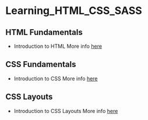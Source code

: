# Learning_HTML_CSS_SASS

## HTML Fundamentals

-   Introduction to HTML
    More info [here](02_HTML_Fundamentals/Lesson1.md)

## CSS Fundamentals

-   Introduction to CSS
    More info [here](03_CSS_Fundamentals/Lesson2.md)

## CSS Layouts

-   Introduction to CSS Layouts
    More info [here](04-CSS-Layouts/Lesson3.md)
